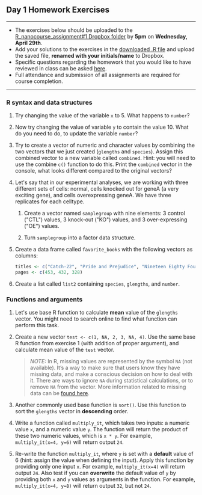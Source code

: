 ## Day 1 Homework Exercises

***

- The exercises below should be uploaded to the [R_nanocourse_assignment#1 Dropbox folder](https://www.dropbox.com/request/mCrMcxx6WM9NPTBBirsW) by **5pm** on **Wednesday, April 29th**.
- Add your solutions to the exercises in the [downloaded .R file](https://hbctraining.github.io/Intro-to-R-flipped/homework/day1_hw_exercises.R) and upload the saved file, **renamed with your initials/name** to Dropbox.
- Specific questions regarding the homework that you would like to have reviewed in class can be asked [here](https://pollev.com/discourses/uCqzZCBo9jQqdM3B9j5T1/respond).
- Full attendance and submission of all assignments are required for course completion.

***

### R syntax and data structures

1. Try changing the value of the variable `x` to 5. What happens to `number`?

2. Now try changing the value of variable `y` to contain the value 10. What do you need to do, to update the variable `number`?

3. Try to create a vector of numeric and character values by combining the two vectors that we just created (`glengths` and `species`). Assign this combined vector to a new variable called `combined`. Hint: you will need to use the combine `c()` function to do this. Print the `combined` vector in the console, what looks different compared to the original vectors?

4. Let's say that in our experimental analyses, we are working with three different sets of cells: normal, cells knocked out for geneA (a very exciting gene), and cells overexpressing geneA. We have three replicates for each celltype.

    1. Create a vector named `samplegroup` with nine elements: 3 control ("CTL") values, 3 knock-out ("KO") values, and 3 over-expressing ("OE") values.

    1. Turn `samplegroup` into a factor data structure.

5. Create a data frame called `favorite_books` with the following vectors as columns:

     ```r
     titles <- c("Catch-22", "Pride and Prejudice", "Nineteen Eighty Four")
     pages <- c(453, 432, 328)
     ```
  
6. Create a list called `list2` containing `species`, `glengths`, and `number`.

### Functions and arguments

1. Let's use base R function to calculate **mean** value of the `glengths` vector. You might need to search online to find what function can perform this task.

2. Create a new vector `test <- c(1, NA, 2, 3, NA, 4)`. Use the same base R function from exercise 1 (with addition of proper argument), and calculate mean value of the `test` vector.
	> *NOTE:* In R, missing values are represented by the symbol `NA` (not available). It’s a way to make sure that users know they have missing data, and make a conscious decision on how to deal with it. There are ways to ignore `NA` during statistical calculations, or to remove `NA` from the vector. More information related to missing data can be [found here](https://www.statmethods.net/input/missingdata.html).

3. Another commonly used base function is `sort()`. Use this function to sort the `glengths` vector in **descending** order.

4. Write a function called `multiply_it`, which takes two inputs: a numeric value `x`, and a numeric value `y`. The function will return the product of these two numeric values, which is `x * y`. For example, `multiply_it(x=4, y=6)` will return output `24`.

5. Re-write the function `multiply_it`, where `y` is set with a **default** value of 6 (hint: assign the value when defining the input). Apply this function by providing only one input `x`. For example, `multiply_it(x=4)` will return output `24`. Also test if you can **overwrite** the default value of `y` by providing both `x` and `y` values as arguments in the function. For example, `multiply_it(x=4, y=8)` will return output `32`, but not `24`.
